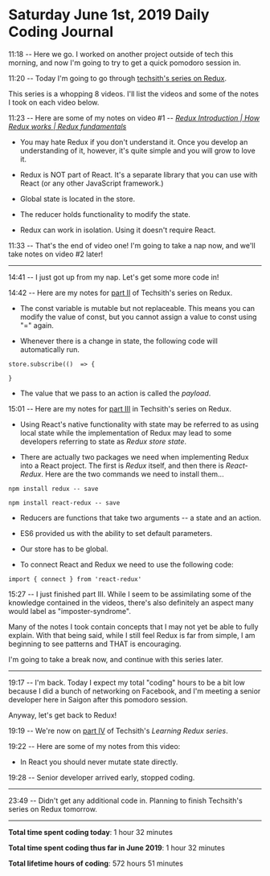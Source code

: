 # Saturday June 1st, 2019 Daily Coding Journal

11:18 -- Here we go. I worked on another project outside of tech this morning, and now I'm going to try to get a quick pomodoro session in.

11:20 -- Today I'm going to go through [techsith's series on Redux](https://www.youtube.com/watch?v=7Erbf5NXQQw&list=PL7pEw9n3GkoWgIc-Ambc-QZGcTKEei2O3).

This series is a whopping 8 videos. I'll list the videos and some of the notes I took on each video below.

11:23 -- Here are some of my notes on video #1 -- [*Redux Introduction | How Redux works | Redux fundamentals*](https://www.youtube.com/watch?v=7Erbf5NXQQw)

* You may hate Redux if you don't understand it. Once you develop an understanding of it, however, it's quite simple and you will grow to love it.

* Redux is NOT part of React. It's a separate library that you can use with React (or any other JavaScript framework.)

* Global state is located in the store.

* The reducer holds functionality to modify the state.

* Redux can work in isolation. Using it doesn't require React.

11:33 -- That's the end of video one! I'm going to take a nap now, and we'll take notes on video #2 later!
___
14:41 -- I just got up from my nap. Let's get some more code in!

14:42 -- Here are my notes for [part II](https://www.youtube.com/watch?v=wZVzeob4ywc) of Techsith's series on Redux.

* The const variable is mutable but not replaceable. This means you can modify the value of const, but you cannot assign a value to const using "=" again.

* Whenever there is a change in state, the following code will automatically run.
```
store.subscribe(()  => {

}
```
* The value that we pass to an action is called the *payload*.

15:01 -- Here are my notes for [part III](https://www.youtube.com/watch?v=Fq15pkckMqQ) in Techsith's series on Redux.

* Using React's native functionality with state may be referred to as using local state while the implementation of Redux may lead to some developers referring to state as *Redux store state*.

* There are actually two packages we need when implementing Redux into a React project. The first is *Redux* itself, and then there is *React-Redux*. Here are the two commands we need to install them...
```
npm install redux -- save
```
```
npm install react-redux -- save
```

* Reducers are functions that take two arguments -- a state and an action.

* ES6 provided us with the ability to set default parameters.

* Our store has to be global.

* To connect React and Redux we need to use the following code:
```
import { connect } from 'react-redux'
```

15:27 -- I just finished part III. While I seem to be assimilating some of the knowledge contained in the videos, there's also definitely an aspect many would label as "imposter-syndrome".

Many of the notes I took contain concepts that I may not yet be able to fully explain. With that being said, while I still feel Redux is far from simple, I am beginning to see patterns and THAT is encouraging.

I'm going to take a break now, and continue with this series later.
___
19:17 -- I'm back. Today I expect my total "coding" hours to be a bit low because I did a bunch of networking on Facebook, and I'm meeting a senior developer here in Saigon after this pomodoro session.

Anyway, let's get back to Redux!

19:19 -- We're now on [part IV](https://www.youtube.com/watch?v=Lt4P9BKOPfI) of Techsith's *Learning Redux series*.

19:22 -- Here are some of my notes from this video:
* In React you should never mutate state directly.

19:28 -- Senior developer arrived early, stopped coding.
___
23:49 -- Didn't get any additional code in. Planning to finish Techsith's series on Redux tomorrow.
___
**Total time spent coding today**: 1 hour 32 minutes

**Total time spent coding  thus far in June 2019**: 1 hour 32 minutes

**Total lifetime hours of coding**: 572 hours 51 minutes

